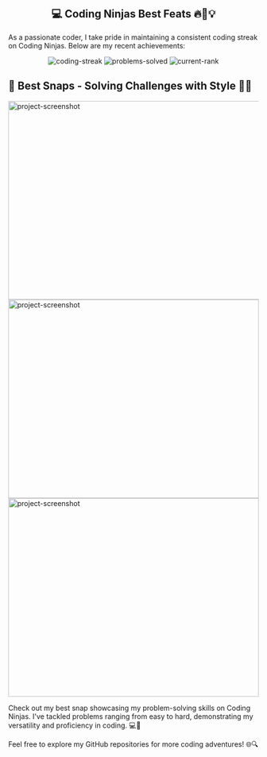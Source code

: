 <h2 align="center">💻 Coding Ninjas Best Feats 🔥🚀💡</h2>

<p>As a passionate coder, I take pride in maintaining a consistent coding streak on Coding Ninjas. Below are my recent achievements:</p>

<!-- Replace the placeholders with your actual stats and images -->
<p align="center">
    <img src="https://img.shields.io/badge/Coding_Streak-50_days-brightgreen" alt="coding-streak">
    <img src="https://img.shields.io/badge/Problems_Solved-150+-blue" alt="problems-solved">
    <img src="https://img.shields.io/badge/Current_Rank-Top_10_percent-orange" alt="current-rank">
</p>

<h2>🌟 Best Snaps - Solving Challenges with Style 📸💪</h2>

<!-- You can also add a snapshot or screenshot of your streak for visual representation -->
<img src="https://i.postimg.cc/CLnQKVB3/image.png" alt="project-screenshot" width="120%" height="400/">
<img src="https://i.postimg.cc/2SbVKqps/Screenshot-2024-01-22-080928.png" alt="project-screenshot" width="100%" height="400/">
<img src="https://i.postimg.cc/CMb6ynYY/Screenshot-2024-01-17-224100.png" alt="project-screenshot" width="100%" height="400/">

<p>Check out my best snap showcasing my problem-solving skills on Coding Ninjas. I've tackled problems ranging from easy to hard, demonstrating my versatility and proficiency in coding. 💻🚀</p>

<p>Feel free to explore my GitHub repositories for more coding adventures! 🌐🔍</p>
